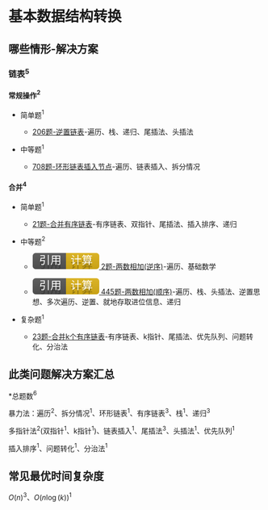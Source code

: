 # 基本数据结构转换

## 哪些情形-解决方案

### 链表$^5$

#### 常规操作$^2$

+ 简单题$^1$

  + [206题-逆置链表]-遍历、栈、递归、尾插法、头插法

+ 中等题$^1$

  + [708题-环形链表插入节点]-遍历、链表插入、拆分情况

#### 合并$^4$

+ 简单题$^1$

  + [21题-合并有序链表]-有序链表、双指针、尾插法、插入排序、递归

+ 中等题$^2$

  + [![[引用][计算]](/figures/Ref-Compute.svg) 2题-两数相加(逆序)](/计算/2-AddTwoNumbers.md)-遍历、基础数学

  + [![[引用][计算]](/figures/Ref-Compute.svg) 445题-两数相加(顺序)](/计算/445-AddTwoNumbersII.md)-遍历、栈、头插法、逆置思想、多次遍历、逆置、就地存取进位信息、递归

+ 复杂题$^1$

  + [23题-合并k个有序链表]-有序链表、k指针、尾插法、优先队列、问题转化、分治法

## 此类问题解决方案汇总

\*总题数$^6$

暴力法：遍历$^2$、拆分情况$^1$、环形链表$^1$、有序链表$^3$、栈$^1$、递归$^3$

多指针法$^2$(双指针$^1$、k指针$^1$)、链表插入$^1$、尾插法$^3$、头插法$^1$、优先队列$^1$

插入排序$^1$、问题转化$^1$、分治法$^1$

## 常见最优时间复杂度

$O(n)^3$、$O(n\log(k))^1$

<!-- 题目链接 -->
[708题-环形链表插入节点]:708-InsertintoaSortedCircularLinkedList.md
[206题-逆置链表]:206-ReverseLinkedList.md
[21题-合并有序链表]:21-MergeTwoSortedLists.md
[23题-合并k个有序链表]:23-MergekSortedLists.md
